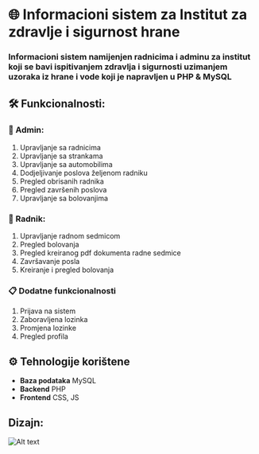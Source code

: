 # 🌐 Informacioni sistem za Institut za zdravlje i sigurnost hrane

### Informacioni sistem namijenjen radnicima i adminu za institut koji se bavi ispitivanjem zdravlja i sigurnosti uzimanjem uzoraka iz hrane i vode koji je napravljen u  PHP & MySQL

## 🛠️ Funkcionalnosti:

### 🔐 Admin:
1. Upravljanje sa radnicima
2. Upravljanje sa strankama
3. Upravljanje sa automobilima
4. Dodjeljivanje poslova željenom radniku
5. Pregled obrisanih radnika
6. Pregled završenih poslova
7. Upravljanje sa bolovanjima

### 🧑 Radnik:
1. Upravljanje radnom sedmicom
2. Pregled bolovanja
3. Pregled kreiranog pdf dokumenta radne sedmice
4. Završavanje posla
5. Kreiranje i pregled bolovanja

### 📋 Dodatne funkcionalnosti
1. Prijava na sistem
2. Zaboravljena lozinka
3. Promjena lozinke
4. Pregled profila

## ⚙️ Tehnologije korištene
- **Baza podataka** MySQL
- **Backend** PHP
- **Frontend** CSS, JS

## Dizajn:
![Alt text]()